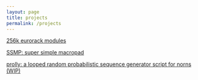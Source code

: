 ```yaml
---
layout: page
title: projects
permalink: /projects
---
```


[256k eurorack modules](https://www.modulargrid.net/e/vendors/view/884)

[SSMP: super simple macropad](https://www.etsy.com/ca/listing/1088544281/super-simple-macropad?show_sold_out_detail=1&ref=nla_listing_details)

[prolly: a looped random probabilistic sequence generator script for norns (WIP)](https://github.com/256k/prolly)


